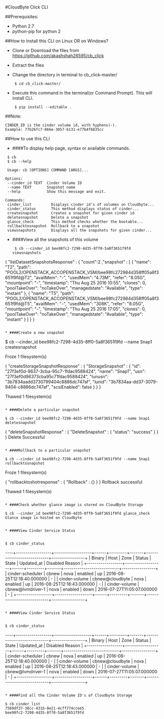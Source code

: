 #CloudByte Click CLI

##Prerequisites:
* Python 2.7
* python-pip for python 2


##How to Install this CLI on Linux OR on Windows?
* Clone or Download the files from https://github.com/akashshah26595/cb_click

* Extract the files 

* Change the directory in terminal to cb_click-master/
   ```
	$ cd cb_click-master/
   ```

* Execute this command in the terminal(or Command Prompt). This will install CLI.
   ```
	$ pip install --editable .
    ```

##Note:
	
	CINDER_ID is the cinder volume id, with hyphens(-). 
	Example: 77b26fc7-066e-3057-b131-e77b4f6835cc

##How to use this CLI
* ####To display help page, syntax or available commands.
 ```
  $ cb 
  $ cb --help

  Usage: cb [OPTIONS] COMMAND [ARGS]...

Options:
  --cinder_id TEXT  Cinder Volume ID
  --name TEXT       Snapshot name
  --help            Show this message and exit.

Commands:
  cinder_list         Displays cinder id's of volumes on Cloudbyte...
  cinder_status       This method displays status of cinder...
  createsnapshot      Creates a snapshot for given cinder id
  deletesnapshot      Delete a snapshot
  glance_check        This method checks whether the bootable...
  rollbacktosnapshot  Rollback to a snapshot
  viewsnapshots       Displays all the snapshots for given cinder...

 ```  

* ####View all the snapshots of this volume
   ```
	$ cb --cinder_id bee98fc2-7298-4d35-8ff0-5a8f3651f9fd viewsnapshots

{ "listDatasetSnapshotsResponse" : { "count":2 ,"snapshot" : [  {
  "name": "T2",
  "path": "POOL2/OPENSTACK_ACCOPENSTACK_VSM/bee98fc272984d358ff05a8f3651f9fd@T2",
  "availMem": "-",
  "usedMem": "4.73M",
  "refer": "8.05G",
  "mountpoint": "-",
  "timestamp": "Thu Aug 25 2016 10:55",
  "clones": 0,
  "poolTakeOver": "noTakeOver",
  "managedstate": "Available",
  "type": "instant"
}, {
  "name": "T5",
  "path": "POOL2/OPENSTACK_ACCOPENSTACK_VSM/bee98fc272984d358ff05a8f3651f9fd@T5",
  "availMem": "-",
  "usedMem": "308K",
  "refer": "8.05G",
  "mountpoint": "-",
  "timestamp": "Thu Aug 25 2016 17:05",
  "clones": 0,
  "poolTakeOver": "noTakeOver",
  "managedstate": "Available",
  "type": "instant"
} ] } }

 ```

* ####Create a new snapshot
 
```
$ cb --cinder_id bee98fc2-7298-4d35-8ff0-5a8f3651f9fd --name Snap1 createsnapshot	

Froze 1 filesystem(s)

{ "createStorageSnapshotResponse" :  { "StorageSnapshot" : {
  "id": "27f3ef0d-9637-3cba-95c7-1fdac9588424",
  "name": "Snap1",
  "usn": "27f3ef0d96373cba95c71fdac9588424",
  "lunusn": "3b7834aadd3730799404c8886dc747af",
  "lunid": "3b7834aa-dd37-3079-9404-c8886dc747af",
  "scsiEnabled": false
} }  }

Thawed 1 filesystem(s)   	 

```

* ####Delete a particular snapshot
   ```
	$ cb --cinder_id bee98fc2-7298-4d35-8ff0-5a8f3651f9fd --name Snap1 deletesnapshot

{ "deleteSnapshotResponse" :  { "DeleteSnapshot" : {
  "status": "success"
} }  }
Delete Successful
	  
```

* ####Rollback to a particular snapshot
   ```
	$ cb --cinder_id bee98fc2-7298-4d35-8ff0-5a8f3651f9fd --name Snap1 rollbacktosnapshot

Froze 1 filesystem(s)

{ "rollbacktoshotresponse" :  { "Rollback" : {} }  }
Rollback successful

Thawed 1 filesystem(s)
	  
```

* ####Check whether glance image is stored on CloudByte Storage
   ```
	$ cb --cinder_id bee98fc2-7298-4d35-8ff0-5a8f3651f9fd glance_check
	Glance image is hosted on Cloudbyte
 
```

* ####View Cinder Service Status
   
   ```
	$ cb cinder_status

----+------------------+-------------------+------+---------+-------+----------------------------+-----------------+
|      Binary      |        Host       | Zone |  Status | State |         Updated_at         | Disabled Reason |
+------------------+-------------------+------+---------+-------+----------------------------+-----------------+
| cinder-scheduler |       cbnew       | nova | enabled |   up  | 2016-08-25T12:18:40.000000 |        -        |
|  cinder-volume   |  cbnew@cloudbyte  | nova | enabled |   up  | 2016-08-25T12:18:43.000000 |        -        |
|  cinder-volume   | cbnew@lvmdriver-1 | nova | enabled |  down | 2016-07-27T11:05:07.000000 |        -        |
+------------------+-------------------+------+---------+-------+----------------------------+-----------------+

 ```   

* ####View Cinder Service Status
   
   ```
	$ cb cinder_status
	
----+------------------+-------------------+------+---------+-------+----------------------------+-----------------+
|      Binary      |        Host       | Zone |  Status | State |         Updated_at         | Disabled Reason |
+------------------+-------------------+------+---------+-------+----------------------------+-----------------+
| cinder-scheduler |       cbnew       | nova | enabled |   up  | 2016-08-25T12:18:40.000000 |        -        |
|  cinder-volume   |  cbnew@cloudbyte  | nova | enabled |   up  | 2016-08-25T12:18:43.000000 |        -        |
|  cinder-volume   | cbnew@lvmdriver-1 | nova | enabled |  down | 2016-07-27T11:05:07.000000 |        -        |
+------------------+-------------------+------+---------+-------+----------------------------+-----------------+

 ```     

* ####Find all the Cinder Volume ID's of Cloudbyte Storage
   ```
	$ cb cinder_list
	7569df37-30cc-4316-8e21-4cff774ccee5
	bee98fc2-7298-4d35-8ff0-5a8f3651f9fd
 
   ```




